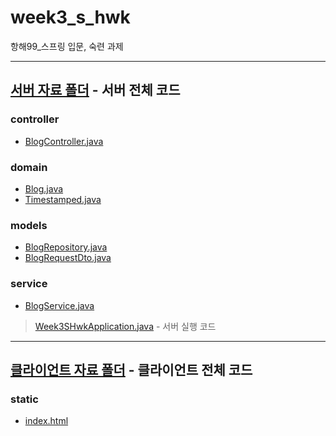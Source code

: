 # week3_s_hwk
항해99_스프링 입문, 숙련 과제

--------------------------
## [서버 자료 폴더](/src/main/java/com/sparta/week3_s_hwk/) - 서버 전체 코드
### controller
- [BlogController.java](/src/main/java/com/sparta/week3_s_hwk/controller/BlogController.java)
### domain
- [Blog.java](/src/main/java/com/sparta/week3_s_hwk/model/Blog.java)
- [Timestamped.java](/src/main/java/com/sparta/week3_s_hwk/model/TimeStamped.java)
### models
- [BlogRepository.java](/src/main/java/com/sparta/week3_s_hwk/repository/BlogRepository.java)
- [BlogRequestDto.java](/src/main/java/com/sparta/week3_s_hwk/repository/BlogRequestDto.java)
### service
- [BlogService.java](/src/main/java/com/sparta/week3_s_hwk/service/BlogService.java)

> [Week3SHwkApplication.java](/src/main/java/com/sparta/week3_s_hwk/Week3SHwkApplication.java) - 서버 실행 코드

---------------------------
## [클라이언트 자료 폴더](/src/main/resources/) - 클라이언트 전체 코드
### static
- [index.html](/src/main/resources/static/index.html)

